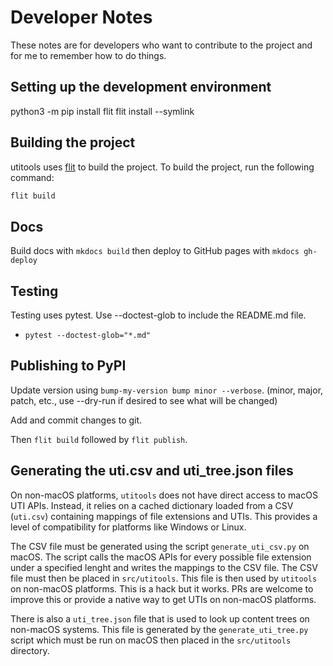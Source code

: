 # Developer Notes

These notes are for developers who want to contribute to the project and for me to remember how to do things.

## Setting up the development environment

python3 -m pip install flit
flit install --symlink

## Building the project

utitools uses [flit](https://flit.readthedocs.io/en/latest/) to build the project. To build the project, run the following command:

```bash
flit build
```

## Docs

Build docs with `mkdocs build` then deploy to GitHub pages with `mkdocs gh-deploy`

## Testing

Testing uses pytest. Use --doctest-glob to include the README.md file.

- `pytest --doctest-glob="*.md"`

## Publishing to PyPI

Update version using `bump-my-version bump minor --verbose`. (minor, major, patch, etc., use --dry-run if desired to see what will be changed)

Add and commit changes to git.

Then `flit build` followed by `flit publish`.

## Generating the uti.csv and uti_tree.json files

On non-macOS platforms, `utitools` does not have direct access to macOS UTI APIs. Instead, it relies on a cached dictionary loaded from a CSV (`uti.csv`) containing mappings of file extensions and UTIs. This provides a level of compatibility for platforms like Windows or Linux.

The CSV file must be generated using the script `generate_uti_csv.py` on macOS. The script calls the macOS APIs for every possible file extension under a specified lenght and writes the mappings to the CSV file. The CSV file must then be placed in `src/utitools`. This file is then used by `utitools` on non-macOS platforms. This is a hack but it works. PRs are welcome to improve this or provide a native way to get UTIs on non-macOS platforms.

There is also a `uti_tree.json` file that is used to look up content trees on non-macOS systems. This file is generated by the `generate_uti_tree.py` script which must be run on macOS then placed in the `src/utitools` directory.

